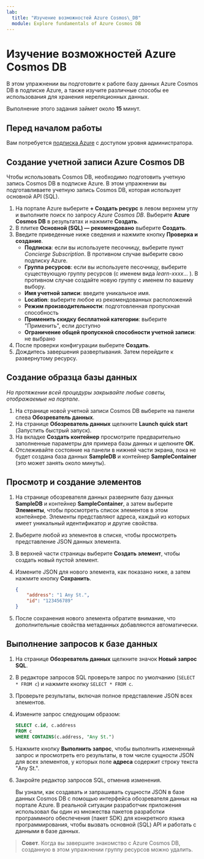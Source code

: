 ```yaml
---
lab:
  title: "Изучение возможностей Azure Cosmos\_DB"
  module: Explore fundamentals of Azure Cosmos DB
---
```

# <a name="explore-azure-cosmos-db"></a>Изучение возможностей Azure Cosmos DB

В этом упражнении вы подготовите к работе базу данных Azure Cosmos DB в подписке Azure, а также изучите различные способы ее использования для хранения нереляционных данных.

Выполнение этого задания займет около **15** минут.

## <a name="before-you-start"></a>Перед началом работы

Вам потребуется [подписка Azure](https://azure.microsoft.com/free) с доступом уровня администратора.

## <a name="create-a-cosmos-db-account"></a>Создание учетной записи Azure Cosmos DB

Чтобы использовать Cosmos DB, необходимо подготовить учетную запись Cosmos DB в подписке Azure. В этом упражнении вы подготавливаете учетную запись Cosmos DB, которая использует основной API (SQL).

1. На портале Azure выберите **+ Создать ресурс** в левом верхнем углу и выполните поиск по запросу *Azure Cosmos DB*.  Выберите **Azure Cosmos DB** в результатах и нажмите **Создать**.
1. В плитке **Основной (SQL) — рекомендовано** выберите **Создать**.
1. Введите приведенные ниже сведения и нажмите кнопку **Проверка и создание**.
    - **Подписка**: если вы используете песочницу, выберите пункт *Concierge Subscription*. В противном случае выберите свою подписку Azure.
    - **Группа ресурсов**: если вы используете песочницу, выберите существующую группу ресурсов (с именем вида *learn-xxxx…* ). В противном случае создайте новую группу с именем по вашему выбору.
    - **Имя учетной записи**: введите уникальное имя.
    - **Location**: выберите любое из рекомендованных расположений
    - **Режим производительности**: подготовленная пропускная способность
    - **Применить скидку бесплатной категории**: выберите "Применить", если доступно
    - **Ограничение общей пропускной способности учетной записи**: не выбрано
1. После проверки конфигурации выберите **Создать**.
1. Дождитесь завершения развертывания. Затем перейдите к развернутому ресурсу.

## <a name="create-a-sample-database"></a>Создание образца базы данных

*На протяжении всей процедуры закрывайте любые советы, отображаемые на портале*.

1. На странице новой учетной записи Cosmos DB выберите на панели слева **Обозреватель данных**.
1. На странице **Обозреватель данных** щелкните **Launch quick start** (Запустить быстрый запуск).
1. На вкладке **Создать контейнер** просмотрите предварительно заполненные параметры для примера базы данных и щелкните **ОК**.
1. Отслеживайте состояние на панели в нижней части экрана, пока не будет создана база данных **SampleDB** и контейнер **SampleContainer** (это может занять около минуты).

## <a name="view-and-create-items"></a>Просмотр и создание элементов

1. На странице обозревателя данных разверните базу данных **SampleDB** и контейнер **SampleContainer**, а затем выберите **Элементы**, чтобы просмотреть список элементов в этом контейнере. Элементы представляют адреса, каждый из которых имеет уникальный идентификатор и другие свойства.
1. Выберите любой из элементов в списке, чтобы просмотреть представление JSON данных элемента.
1. В верхней части страницы выберите **Создать элемент**, чтобы создать новый пустой элемент.
1. Измените JSON для нового элемента, как показано ниже, а затем нажмите кнопку **Сохранить**.

    ```json
    {
        "address": "1 Any St.",
        "id": "123456789"
    }
    ```

1. После сохранения нового элемента обратите внимание, что дополнительные свойства метаданных добавляются автоматически.

## <a name="query-the-database"></a>Выполнение запросов к базе данных

1. На странице **Обозреватель данных** щелкните значок **Новый запрос SQL**.
1. В редакторе запросов SQL проверьте запрос по умолчанию (`SELECT * FROM c`) и нажмите кнопку `SELECT * FROM c`.
1. Проверьте результаты, включая полное представление JSON всех элементов.
1. Измените запрос следующим образом:

    ```sql
    SELECT c.id, c.address
    FROM c
    WHERE CONTAINS(c.address, "Any St.")
    ```

1. Нажмите кнопку **Выполнить запрос**, чтобы выполнить измененный запрос и просмотреть его результаты, в том числе сущности JSON для всех элементов, у которых поле **адреса** содержит строку текста "Any St.".
1. Закройте редактор запросов SQL, отменив изменения.

    Вы узнали, как создавать и запрашивать сущности JSON в базе данных Cosmos DB с помощью интерфейса обозревателя данных на портале Azure. В реальной ситуации разработчик приложения использовал бы один из множества пакетов разработки программного обеспечения (пакет SDK) для конкретного языка программирования, чтобы вызвать основной (SQL) API и работать с данными в базе данных.

> **Совет**. Когда вы завершите знакомство с Azure Cosmos DB, созданную в этом упражнении группу ресурсов можно удалить.
